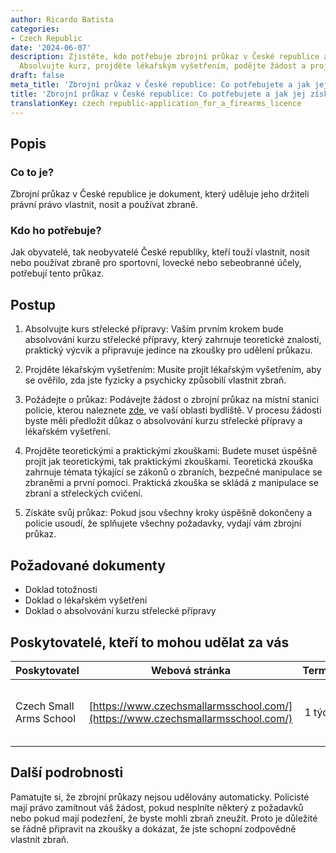 ```yaml
---
author: Ricardo Batista
categories:
- Czech Republic
date: '2024-06-07'
description: Zjistěte, kdo potřebuje zbrojní průkaz v České republice a jak jej získat.
  Absolvujte kurz, projděte lékařským vyšetřením, podějte žádost a projděte zkouškami.
draft: false
meta_title: 'Zbrojní průkaz v České republice: Co potřebujete a jak jej získat'
title: 'Zbrojní průkaz v České republice: Co potřebujete a jak jej získat'
translationKey: czech republic-application_for_a_firearms_licence
---
```




## Popis
### Co to je?
Zbrojní průkaz v České republice je dokument, který uděluje jeho držiteli právní právo vlastnit, nosit a používat zbraně.

### Kdo ho potřebuje?
Jak obyvatelé, tak neobyvatelé České republiky, kteří touží vlastnit, nosit nebo používat zbraně pro sportovní, lovecké nebo sebeobranné účely, potřebují tento průkaz.

## Postup
1. Absolvujte kurs střelecké přípravy: Vaším prvním krokem bude absolvování kurzu střelecké přípravy, který zahrnuje teoretické znalosti, praktický výcvik a připravuje jedince na zkoušky pro udělení průkazu.

2. Projděte lékařským vyšetřením: Musíte projít lékařským vyšetřením, aby se ověřilo, zda jste fyzicky a psychicky způsobilí vlastnit zbraň.

3. Požádejte o průkaz: Podávejte žádost o zbrojní průkaz na místní stanici policie, kterou naleznete [zde](https://www.policie.cz/clanek/police-czech-republic.aspx), ve vaší oblasti bydliště. V procesu žádosti byste měli předložit důkaz o absolvování kurzu střelecké přípravy a lékařském vyšetření.

4. Projděte teoretickými a praktickými zkouškami: Budete muset úspěšně projít jak teoretickými, tak praktickými zkouškami. Teoretická zkouška zahrnuje témata týkající se zákonů o zbraních, bezpečné manipulace se zbraněmi a první pomoci. Praktická zkouška se skládá z manipulace se zbraní a střeleckých cvičení.

5. Získáte svůj průkaz: Pokud jsou všechny kroky úspěšně dokončeny a policie usoudí, že splňujete všechny požadavky, vydají vám zbrojní průkaz.

## Požadované dokumenty

* Doklad totožnosti
* Doklad o lékařském vyšetření
* Doklad o absolvování kurzu střelecké přípravy

## Poskytovatelé, kteří to mohou udělat za vás

| Poskytovatel    |     Webová stránka     |     Termíny    |       Náklady      |
| --------------- | --------------- |  :-------------: | :-------------: |
| Czech Small Arms School   |  [https://www.czechsmallarmsschool.com/](https://www.czechsmallarmsschool.com/) |      1 týden      |        Náklady se liší, kontaktujte pro informace       |

## Další podrobnosti
Pamatujte si, že zbrojní průkazy nejsou udělovány automaticky. Policisté mají právo zamítnout váš žádost, pokud nesplníte některý z požadavků nebo pokud mají podezření, že byste mohli zbraň zneužít. Proto je důležité se řádně připravit na zkoušky a dokázat, že jste schopní zodpovědně vlastnit zbraň.